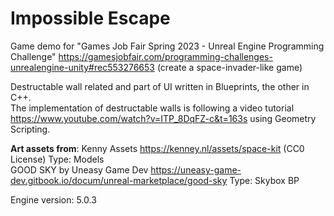 # Impossible Escape
 Game demo for "Games Job Fair Spring 2023 - Unreal Engine Programming Challenge" https://gamesjobfair.com/programming-challenges-unrealengine-unity#rec553276653 (create a space-invader-like game)

Destructable wall related and part of UI written in Blueprints, the other in C++.  
The implementation of destructable walls is following a video tutorial https://www.youtube.com/watch?v=ITP_8DqFZ-c&t=163s using Geometry Scripting.

**Art assets from**:
Kenny Assets https://kenney.nl/assets/space-kit (CC0 License) Type: Models  
GOOD SKY by Uneasy Game Dev https://uneasy-game-dev.gitbook.io/docum/unreal-marketplace/good-sky Type: Skybox BP



Engine version: 5.0.3